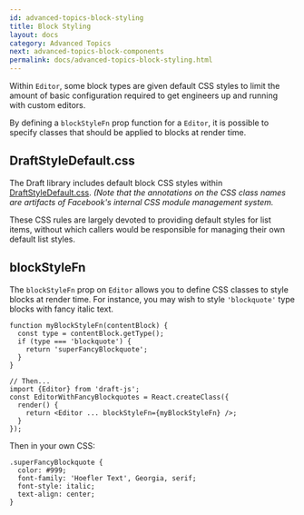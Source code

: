 ```yaml
---
id: advanced-topics-block-styling
title: Block Styling
layout: docs
category: Advanced Topics
next: advanced-topics-block-components
permalink: docs/advanced-topics-block-styling.html
---
```


Within `Editor`, some block types are given default CSS styles to limit the amount
of basic configuration required to get engineers up and running with custom
editors.

By defining a `blockStyleFn` prop function for a `Editor`, it is possible
to specify classes that should be applied to blocks at render time.

## DraftStyleDefault.css

The Draft library includes default block CSS styles within
[DraftStyleDefault.css](https://github.com/facebook/draft-js/blob/master/src/component/utils/DraftStyleDefault.css). _(Note that the annotations on the CSS class names are
artifacts of Facebook's internal CSS module management system._

These CSS rules are largely devoted to providing default styles for list items,
without which callers would be responsible for managing their own default list
styles.

## blockStyleFn

The `blockStyleFn` prop on `Editor` allows you to define CSS classes to
style blocks at render time. For instance, you may wish to style `'blockquote'`
type blocks with fancy italic text.

```
function myBlockStyleFn(contentBlock) {
  const type = contentBlock.getType();
  if (type === 'blockquote') {
    return 'superFancyBlockquote';
  }
}

// Then...
import {Editor} from 'draft-js';
const EditorWithFancyBlockquotes = React.createClass({
  render() {
    return <Editor ... blockStyleFn={myBlockStyleFn} />;
  }
});
```

Then in your own CSS:

```
.superFancyBlockquote {
  color: #999;
  font-family: 'Hoefler Text', Georgia, serif;
  font-style: italic;
  text-align: center;
}
```
